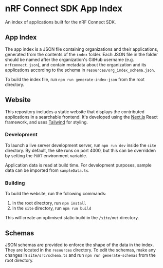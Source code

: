 # nRF Connect SDK App Index

An index of applications built for the nRF Connect SDK.

## App Index

The app index is a JSON file containing organizations and their applications, generated from the contents of the `index` folder. Each JSON file in the folder should be named after the organization's GitHub username (e.g. `nrfconnect.json`), and contain metadata about the organization and its applications according to the schema in `resources/org_index_schema.json`.

To build the index file, run `npm run generate-index-json` from the root directory.

## Website

This repository includes a static website that displays the contributed applications in a searchable frontend. It's developed using the [Next.js](https://nextjs.org/) React framework, and uses [Tailwind](https://tailwindcss.com/) for styling.

### Development

To launch a live server development server, run `npm run dev` inside the `site` directory. By default, the site runs on port 4000, but this can be overridden by setting the `PORT` environment variable.

Application data is read at build time. For development purposes, sample data can be imported from `sampleData.ts`.

### Building

To build the website, run the following commands:

1. In the root directory, run `npm install`
2. In the `site` directory, run `npm run build`

This will create an optimised static build in the `/site/out` directory.

## Schemas

JSON schemas are provided to enforce the shape of the data in the index. They are located in the `resources` directory. To edit the schemas, make any changes in `site/src/schema.ts` and run `npm run generate-schemas` from the root directory.
